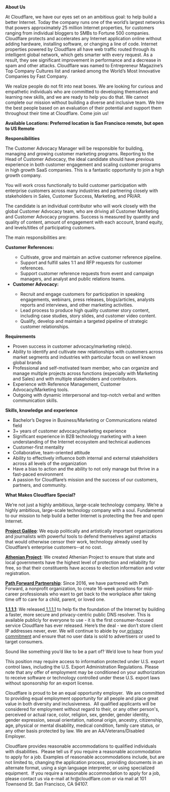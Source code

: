 <div class="content-intro">
	<div><strong>About Us</strong></div>
	<div>
		<p><span style="font-weight: 400;">At Cloudflare, we have our eyes set on an ambitious goal: to help build a better Internet. Today the company runs one of the world’s largest networks that powers approximately 25 million Internet properties, for customers ranging from individual bloggers to SMBs to Fortune 500 companies. Cloudflare protects and accelerates any Internet application online without adding hardware, installing software, or changing a line of code. Internet properties powered by Cloudflare all have web traffic routed through its intelligent global network, which gets smarter with every request. As a result, they see significant improvement in performance and a decrease in spam and other attacks. Cloudflare was named to Entrepreneur Magazine’s Top Company Cultures list and ranked among the World’s Most Innovative Companies by Fast Company.</span><span style="font-weight: 400;">&nbsp;</span></p>
		<p><span style="font-weight: 400;">We realize people do not fit into neat boxes. We are looking for curious and empathetic individuals who are committed to developing themselves and learning new skills, and we are ready to help you do that. We cannot complete our mission without building a diverse and inclusive team. We hire the best people based on an evaluation of their potential and support them throughout their time at Cloudflare. Come join us!&nbsp;</span></p>
	</div>
</div>
<p><strong>Available Locations: Preferred location is San Francisco remote, but open to US Remote</strong></p>
<p><strong>Responsibilities</strong></p>
<p>The Customer Advocacy Manager will be responsible for building, managing and growing customer marketing programs. Reporting to the Head of Customer Advocacy, the ideal candidate should have previous experience in both customer engagement and scaling customer programs in high growth SaaS companies. This is a fantastic opportunity to join a high growth company.</p>
<p>You will work cross functionally to build customer participation with enterprise customers across many industries and partnering closely with stakeholders in Sales, Customer Success, Marketing, and PR/AR.&nbsp;</p>
<p>The candidate is an individual contributor who will work closely with the global Customer Advocacy team, who are driving all Customer Marketing and Customer Advocacy programs. Success is measured by quantity and quality of content, amount of engagement with each account, brand equity, and levels/titles of participating customers.</p>
<p>The main responsibilities are:</p>
<p><strong>Customer References:</strong></p>
<ul>
	<ul>
		<li>Cultivate, grow and maintain an active customer reference pipeline.&nbsp;</li>
		<li>Support and fulfill sales 1:1 and RFP requests for customer references.</li>
		<li>Support customer reference requests from event and campaign managers, and analyst and public relations teams.&nbsp;</li>
	</ul>
	<li><strong>Customer Advocacy:&nbsp;</strong></li>
	<ul>
		<li>Recruit and engage customers for participation in speaking engagements, webinars, press releases, blogs/articles, analysts reports and interviews, and other marketing activities.</li>
		<li>Lead process to produce high quality customer story content, including case studies, story slides, and customer video content.</li>
		<li>Qualify, develop and maintain a targeted pipeline of strategic customer relationships.&nbsp;</li>
	</ul>
</ul>
<p><strong>Requirements</strong></p>
<ul>
	<li>Proven success in customer advocacy/marketing role(s).</li>
	<li>Ability to identify and cultivate new relationships with customers across market segments and industries with particular focus on well known global brands</li>
	<li>Professional and self-motivated team member, who can organize and manage multiple projects across functions (especially with Marketing and Sales) and with multiple stakeholders and contributors.</li>
	<li>Experience with Reference Management, Customer Advocacy/Marketing tools.</li>
	<li>Outgoing with dynamic interpersonal and top-notch verbal and written communication skills.</li>
</ul>
<p><strong>Skills, knowledge and experience</strong></p>
<ul>
	<li>Bachelor’s Degree in Business/Marketing or Communications related field&nbsp;</li>
	<li>3+ years of customer advocacy/marketing experience</li>
	<li>Significant experience in B2B technology marketing with a keen understanding of the Internet ecosystem and technical audiences&nbsp;&nbsp;&nbsp;</li>
	<li>Customer-first mentality</li>
	<li>Collaborative, team-oriented attitude</li>
	<li>Ability to effectively influence both internal and external stakeholders across all levels of the organization</li>
	<li>Have a bias to action and the ability to not only manage but thrive in a fast-paced environment</li>
	<li>A passion for Cloudflare’s mission and the success of our customers, partners, and community.</li>
</ul>
<div class="content-conclusion">
	<p><strong>What Makes Cloudflare Special?</strong></p>
	<p><span style="font-weight: 400;">We’re not just a highly ambitious, large-scale technology company. We’re a highly ambitious, large-scale technology company with a soul. Fundamental to our mission to help build a better Internet is protecting the free and open Internet.</span></p>
	<p><a href="https://blog.cloudflare.com/protecting-free-expression-online/"><strong>Project Galileo</strong></a><span style="font-weight: 400;">: We equip politically and artistically important organizations and journalists with powerful tools to defend themselves against attacks that would otherwise censor their work, technology already used by Cloudflare’s enterprise customers--at no cost.</span></p>
	<p><strong><a href="https://www.cloudflare.com/athenian/">Athenian Project</a></strong><span style="font-weight: 400;">: We created Athenian Project to ensure that state and local governments have the highest level of protection and reliability for free, so that their constituents have access to election information and voter registration.</span></p>
	<p><a href="https://blog.cloudflare.com/tag/path-forward/"><strong>Path Forward Partnership</strong></a><span style="font-weight: 400;">: Since 2016, we have partnered with Path Forward, a nonprofit organization, to create 16-week positions for mid-career professionals who want to get back to the workplace after taking time off to care for a child, parent, or loved one.</span></p>
	<p><a href="https://1.1.1.1/"><strong>1.1.1.1</strong></a><span style="font-weight: 400;">: We released</span><a href="https://1.1.1.1/"> <span style="font-weight: 400;">1.1.1.1</span></a><span style="font-weight: 400;"> to help fix the foundation of the Internet by building a faster, more secure and privacy-centric public DNS resolver. This is available publicly for everyone to use - it is the first consumer-focused service Cloudflare has ever released. Here’s the deal - we don’t store client IP addresses never, ever. We will continue to abide by our</span><a href="https://developers.cloudflare.com/1.1.1.1/privacy/public-dns-resolver"> privacy commitment</a><span style="font-weight: 400;"> and ensure that no user data is sold to advertisers or used to target consumers.</span></p>
	<p><span style="font-weight: 400;">Sound like something you’d like to be a part of? We’d love to hear from you!</span></p>
	<p><span style="font-weight: 400;">This position may require access to information protected under U.S. export control laws, including the U.S. Export Administration Regulations. Please note that any offer of employment may be conditioned on your authorization to receive software or technology controlled under these U.S. export laws without sponsorship for an export license.</span></p>
	<p><span style="font-weight: 400;">Cloudflare is proud to be an equal opportunity employer. &nbsp;We are committed to providing equal employment opportunity for all people and place great value in both diversity and inclusiveness. &nbsp;All qualified applicants will be considered for employment without regard to their, or any other person's, perceived or actual</span> <span style="font-weight: 400;">race, color, religion, sex, gender, gender identity, gender expression, sexual orientation, national origin, ancestry, citizenship, age, physical or mental disability, medical condition, family care status, or any other basis protected by law. </span><span style="font-weight: 400;">We are an AA/Veterans/Disabled Employer.</span></p>
	<p><span style="font-weight: 400;">Cloudflare provides reasonable accommodations to qualified individuals with disabilities. &nbsp;Please tell us if you require a reasonable accommodation to apply for a job. Examples of reasonable accommodations include, but are not limited to, changing the application process, providing documents in an alternate format, using a sign language interpreter, or using specialized equipment. &nbsp;If you require a reasonable accommodation to apply for a job, please contact us via e-mail at </span><span style="font-weight: 400;">hr@cloudflare.com</span><span style="font-weight: 400;"> or via mail at 101 Townsend St. San Francisco, CA 94107.</span></p>
</div>